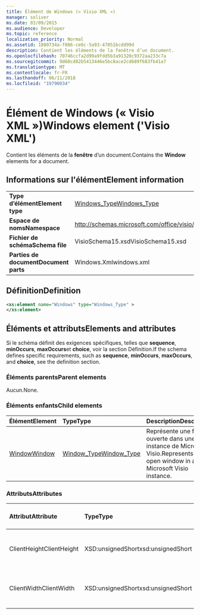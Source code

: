 ```yaml
---
title: Élément de Windows (« Visio XML »)
manager: soliver
ms.date: 03/09/2015
ms.audience: Developer
ms.topic: reference
localization_priority: Normal
ms.assetid: 1880734a-f086-ce6c-5a93-47851bcdd99d
description: Contient les éléments de la fenêtre d’un document.
ms.openlocfilehash: 70746ccfa2d99a9fdd5b3a91320c9372aa233c7a
ms.sourcegitcommit: 9d60cd82b5413446e5bc8ace2cd689f683fb41a7
ms.translationtype: MT
ms.contentlocale: fr-FR
ms.lasthandoff: 06/11/2018
ms.locfileid: "19790034"
---
```

# <a name="windows-element-visio-xml"></a><span data-ttu-id="0cb92-103">Élément de Windows (« Visio XML »)</span><span class="sxs-lookup"><span data-stu-id="0cb92-103">Windows element ('Visio XML')</span></span>

<span data-ttu-id="0cb92-104">Contient les éléments de la **fenêtre** d’un document.</span><span class="sxs-lookup"><span data-stu-id="0cb92-104">Contains the **Window** elements for a document.</span></span> 
  
## <a name="element-information"></a><span data-ttu-id="0cb92-105">Informations sur l'élément</span><span class="sxs-lookup"><span data-stu-id="0cb92-105">Element information</span></span>

|||
|:-----|:-----|
|<span data-ttu-id="0cb92-106">**Type d’élément**</span><span class="sxs-lookup"><span data-stu-id="0cb92-106">**Element type**</span></span> <br/> |[<span data-ttu-id="0cb92-107">Windows_Type</span><span class="sxs-lookup"><span data-stu-id="0cb92-107">Windows_Type</span></span>](windows_type-complextypevisio-xml.md) <br/> |
|<span data-ttu-id="0cb92-108">**Espace de noms**</span><span class="sxs-lookup"><span data-stu-id="0cb92-108">**Namespace**</span></span> <br/> |http://schemas.microsoft.com/office/visio/2012/main  <br/> |
|<span data-ttu-id="0cb92-109">**Fichier de schéma**</span><span class="sxs-lookup"><span data-stu-id="0cb92-109">**Schema file**</span></span> <br/> |<span data-ttu-id="0cb92-110">VisioSchema15.xsd</span><span class="sxs-lookup"><span data-stu-id="0cb92-110">VisioSchema15.xsd</span></span>  <br/> |
|<span data-ttu-id="0cb92-111">**Parties de document**</span><span class="sxs-lookup"><span data-stu-id="0cb92-111">**Document parts**</span></span> <br/> |<span data-ttu-id="0cb92-112">Windows.Xml</span><span class="sxs-lookup"><span data-stu-id="0cb92-112">windows.xml</span></span>  <br/> |
   
## <a name="definition"></a><span data-ttu-id="0cb92-113">Définition</span><span class="sxs-lookup"><span data-stu-id="0cb92-113">Definition</span></span>

```XML
<xs:element name="Windows" type="Windows_Type" >
</xs:element>
```

## <a name="elements-and-attributes"></a><span data-ttu-id="0cb92-114">Éléments et attributs</span><span class="sxs-lookup"><span data-stu-id="0cb92-114">Elements and attributes</span></span>

<span data-ttu-id="0cb92-115">Si le schéma définit des exigences spécifiques, telles que **sequence**, **minOccurs**, **maxOccurs**et **choice**, voir la section Définition.</span><span class="sxs-lookup"><span data-stu-id="0cb92-115">If the schema defines specific requirements, such as **sequence**, **minOccurs**, **maxOccurs**, and **choice**, see the definition section.</span></span> 
  
### <a name="parent-elements"></a><span data-ttu-id="0cb92-116">Éléments parents</span><span class="sxs-lookup"><span data-stu-id="0cb92-116">Parent elements</span></span>

<span data-ttu-id="0cb92-117">Aucun.</span><span class="sxs-lookup"><span data-stu-id="0cb92-117">None.</span></span>
  
### <a name="child-elements"></a><span data-ttu-id="0cb92-118">Éléments enfants</span><span class="sxs-lookup"><span data-stu-id="0cb92-118">Child elements</span></span>

|<span data-ttu-id="0cb92-119">**Élément**</span><span class="sxs-lookup"><span data-stu-id="0cb92-119">**Element**</span></span>|<span data-ttu-id="0cb92-120">**Type**</span><span class="sxs-lookup"><span data-stu-id="0cb92-120">**Type**</span></span>|<span data-ttu-id="0cb92-121">**Description**</span><span class="sxs-lookup"><span data-stu-id="0cb92-121">**Description**</span></span>|
|:-----|:-----|:-----|
|[<span data-ttu-id="0cb92-122">Window</span><span class="sxs-lookup"><span data-stu-id="0cb92-122">Window</span></span>](window-element-windows_type-complextypevisio-xml.md) <br/> |[<span data-ttu-id="0cb92-123">Window_Type</span><span class="sxs-lookup"><span data-stu-id="0cb92-123">Window_Type</span></span>](window_type-complextypevisio-xml.md) <br/> |<span data-ttu-id="0cb92-124">Représente une fenêtre ouverte dans une instance de Microsoft Visio.</span><span class="sxs-lookup"><span data-stu-id="0cb92-124">Represents an open window in a Microsoft Visio instance.</span></span>  <br/> |
   
### <a name="attributes"></a><span data-ttu-id="0cb92-125">Attributs</span><span class="sxs-lookup"><span data-stu-id="0cb92-125">Attributes</span></span>

|<span data-ttu-id="0cb92-126">**Attribut**</span><span class="sxs-lookup"><span data-stu-id="0cb92-126">**Attribute**</span></span>|<span data-ttu-id="0cb92-127">**Type**</span><span class="sxs-lookup"><span data-stu-id="0cb92-127">**Type**</span></span>|<span data-ttu-id="0cb92-128">**Obligatoire**</span><span class="sxs-lookup"><span data-stu-id="0cb92-128">**Required**</span></span>|<span data-ttu-id="0cb92-129">**Description**</span><span class="sxs-lookup"><span data-stu-id="0cb92-129">**Description**</span></span>|<span data-ttu-id="0cb92-130">**Valeurs possibles**</span><span class="sxs-lookup"><span data-stu-id="0cb92-130">**Possible values**</span></span>|
|:-----|:-----|:-----|:-----|:-----|
|<span data-ttu-id="0cb92-131">ClientHeight</span><span class="sxs-lookup"><span data-stu-id="0cb92-131">ClientHeight</span></span>  <br/> |<span data-ttu-id="0cb92-132">XSD:unsignedShort</span><span class="sxs-lookup"><span data-stu-id="0cb92-132">xsd:unsignedShort</span></span>  <br/> |<span data-ttu-id="0cb92-133">facultatif</span><span class="sxs-lookup"><span data-stu-id="0cb92-133">optional</span></span>  <br/> |<span data-ttu-id="0cb92-134">Représente la hauteur d’une zone d’affichage</span><span class="sxs-lookup"><span data-stu-id="0cb92-134">Represents the height dimension of a display area</span></span>  <br/> |<span data-ttu-id="0cb92-135">Valeurs du type xsd:unsignedShort.</span><span class="sxs-lookup"><span data-stu-id="0cb92-135">Values of the xsd:unsignedShort type.</span></span>  <br/> |
|<span data-ttu-id="0cb92-136">ClientWidth</span><span class="sxs-lookup"><span data-stu-id="0cb92-136">ClientWidth</span></span>  <br/> |<span data-ttu-id="0cb92-137">XSD:unsignedShort</span><span class="sxs-lookup"><span data-stu-id="0cb92-137">xsd:unsignedShort</span></span>  <br/> |<span data-ttu-id="0cb92-138">facultatif</span><span class="sxs-lookup"><span data-stu-id="0cb92-138">optional</span></span>  <br/> |<span data-ttu-id="0cb92-139">Représente la largeur d’une zone d’affichage</span><span class="sxs-lookup"><span data-stu-id="0cb92-139">Represents the width dimension of a display area</span></span>  <br/> |<span data-ttu-id="0cb92-140">Valeurs du type xsd:unsignedShort.</span><span class="sxs-lookup"><span data-stu-id="0cb92-140">Values of the xsd:unsignedShort type.</span></span>  <br/> |
   

